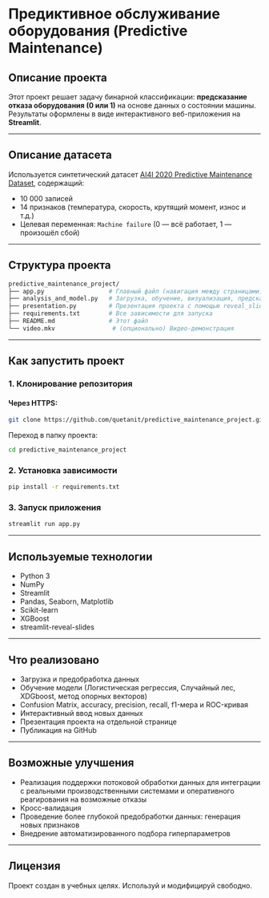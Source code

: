 # Предиктивное обслуживание оборудования (Predictive Maintenance)

## Описание проекта

Этот проект решает задачу бинарной классификации: **предсказание отказа оборудования (0 или 1)** на основе данных о состоянии машины.  
Результаты оформлены в виде интерактивного веб-приложения на **Streamlit**.

---

## Описание датасета

Используется синтетический датасет [AI4I 2020 Predictive Maintenance Dataset](https://archive.ics.uci.edu/dataset/601/predictive+maintenance+dataset), содержащий:

- 10 000 записей
- 14 признаков (температура, скорость, крутящий момент, износ и т.д.)
- Целевая переменная: `Machine failure` (0 — всё работает, 1 — произошёл сбой)

---

## Структура проекта

```bash
predictive_maintenance_project/
├── app.py                  # Главный файл (навигация между страницами)
├── analysis_and_model.py   # Загрузка, обучение, визуализация, предсказания
├── presentation.py         # Презентация проекта с помощью reveal_slides
├── requirements.txt        # Все зависимости для запуска
├── README.md               # Этот файл
└── video.mkv                # (опционально) Видео-демонстрация
```

---

## Как запустить проект

### 1. Клонирование репозитория

#### Через HTTPS:
```bash
git clone https://github.com/quetanit/predictive_maintenance_project.git
```

Переход в папку проекта:
```bash
cd predictive_maintenance_project
```

### 2. Установка зависимости
```bash
pip install -r requirements.txt
```

### 3. Запуск приложения
```bash
streamlit run app.py
```

---

## Используемые технологии

- Python 3
- NumPy
- Streamlit
- Pandas, Seaborn, Matplotlib
- Scikit-learn
- XGBoost
- streamlit-reveal-slides

---

## 

## Что реализовано

- Загрузка и предобработка данных
- Обучение модели (Логистическая регрессия, Случайный лес, XDGboost, метод опорных векторов)
- Confusion Matrix, accuracy, precision, recall, f1-мера и ROC-кривая
- Интерактивный ввод новых данных
- Презентация проекта на отдельной странице
- Публикация на GitHub

---

## Возможные улучшения

- Реализация поддержки потоковой обработки данных для интеграции с реальными производственными системами и оперативного реагирования на возможные отказы
- Кросс-валидация
- Проведение более глубокой предобработки данных: генерация новых признаков
- Внедрение автоматизированного подбора гиперпараметров

---

## Лицензия

Проект создан в учебных целях. Используй и модифицируй свободно.
